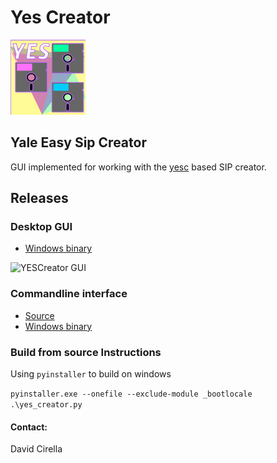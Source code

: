 # Yes Creator
![YESCreator logo](images/config_icon.png)
## Yale Easy Sip Creator

GUI implemented for working with the [yesc](https://github.com/decirella/yesc) based SIP creator.

## Releases
### Desktop GUI
- [Windows binary](https://github.com/decirella/yes_creator/releases/tag/0.1-alpha)

![YESCreator GUI](https://user-images.githubusercontent.com/5248243/173145385-1b633405-4792-45ca-be1e-348c500bc4e8.png)

### Commandline interface
- [Source](https://github.com/decirella/yesc)
- [Windows binary](https://github.com/decirella/yesc/releases/tag/0.1-alpha)



### Build from source Instructions
Using `pyinstaller` to build on windows  

```pyinstaller.exe --onefile --exclude-module _bootlocale .\yes_creator.py```





#### Contact:
David Cirella  

